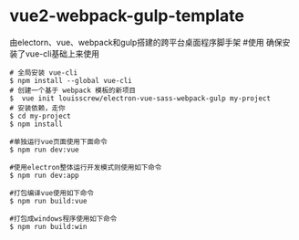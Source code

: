 # vue2-webpack-gulp-template
由electorn、vue、webpack和gulp搭建的跨平台桌面程序脚手架
#使用
确保安装了vue-cli基础上来使用
```
# 全局安装 vue-cli
$ npm install --global vue-cli
# 创建一个基于 webpack 模板的新项目
$  vue init louisscrew/electron-vue-sass-webpack-gulp my-project
# 安装依赖，走你
$ cd my-project
$ npm install

#单独运行vue页面使用下面命令
$ npm run dev:vue

#使用electron整体运行开发模式则使用如下命令
$ npm run dev:app

#打包编译vue使用如下命令
$ npm run build:vue

#打包成windows程序使用如下命令
$ npm run build:win
```
